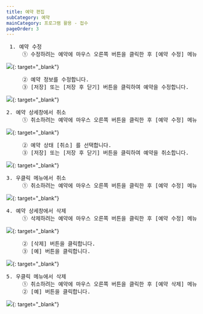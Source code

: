 ```yaml
---
title: 예약 편집
subCategory: 예약
mainCategory: 프로그램 활용 - 접수
pageOrder: 3
---
```

<pre>
 <t2><bold>1. 예약 수정</bold></t2>
     ① 수정하려는 예약에 마우스 오른쪽 버튼을 클릭한 후 [예약 수정] 메뉴를 클릭합니다.
</pre>

[![]({{site.url}}/images/{{page.url}}_1.png)]({{site.url}}/images/{{page.url}}_1.png){: target="_blank"}

<pre>
     ② 예약 정보를 수정합니다.
     ③ [저장] 또는 [저장 후 닫기] 버튼을 클릭하여 예약을 수정합니다.
</pre>

[![]({{site.url}}/images/{{page.url}}_2.png)]({{site.url}}/images/{{page.url}}_2.png){: target="_blank"}

<pre>
<t2><bold>2. 예약 상세창에서 취소</bold></t2>
     ① 취소하려는 예약에 마우스 오른쪽 버튼을 클릭한 후 [예약 수정] 메뉴를 클릭합니다.
</pre>

[![]({{site.url}}/images/{{page.url}}_3.png)]({{site.url}}/images/{{page.url}}_3.png){: target="_blank"}

<pre>
     ② 예약 상태 [취소] 를 선택합니다.   
     ③ [저장] 또는 [저장 후 닫기] 버튼을 클릭하여 예약을 취소합니다.
</pre>

[![]({{site.url}}/images/{{page.url}}_4.png)]({{site.url}}/images/{{page.url}}_4.png){: target="_blank"}

<pre>
<t2><bold>3. 우클릭 메뉴에서 취소</bold></t2>
     ① 취소하려는 예약에 마우스 오른쪽 버튼을 클릭한 후 [예약 수정] 메뉴를 클릭합니다.
</pre>

[![]({{site.url}}/images/{{page.url}}_5.png)]({{site.url}}/images/{{page.url}}_5.png){: target="_blank"}

<pre>
<t2><bold>4. 예약 상세창에서 삭제</bold></t2>
     ① 삭제하려는 예약에 마우스 오른쪽 버튼을 클릭한 후 [예약 수정] 메뉴를 클릭합니다.
</pre>

[![]({{site.url}}/images/{{page.url}}_6.png)]({{site.url}}/images/{{page.url}}_6.png){: target="_blank"}

<pre>
     ② [삭제] 버튼을 클릭합니다.   
     ③ [예] 버튼을 클릭합니다.
</pre>

[![]({{site.url}}/images/{{page.url}}_7.png)]({{site.url}}/images/{{page.url}}_7.png){: target="_blank"}

<pre>
<t2><bold>5. 우클릭 메뉴에서 삭제</bold></t2>
     ① 취소하려는 예약에 마우스 오른쪽 버튼을 클릭한 후 [예약 삭제] 메뉴를 클릭합니다.
     ② [예] 버튼을 클릭합니다.
</pre>

[![]({{site.url}}/images/{{page.url}}_8.png)]({{site.url}}/images/{{page.url}}_8.png){: target="_blank"}

